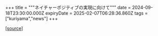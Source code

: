 +++
title = """ネイチャーポジティブの実現に向けて"""
date = 2024-09-18T23:30:00.000Z
expiryDate = 2025-02-07T06:28:36.860Z
tags = ["kuriyama","news"]
+++


[[source]](https://www.town.kuriyama.hokkaido.jp/soshiki/60/28823.html)
